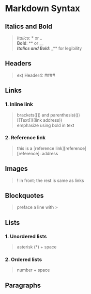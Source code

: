 # Markdown Syntax

## Italics and Bold<br> 
>_Italics_: * or _<br> 
>**Bold**: ** or __<br> 
>**_Italics and Bold_**: _** for legibility<br> 
## Headers<br>
>ex) Header4: ####<br>
## Links<br>
### 1. Inline link
>brackets([]) and parenthesis(())  
>[[Text]]((link address))  
>emphasize using bold in text  
### 2. Reference link<br>
>this is a [reference link][reference]<br>
>[reference]: address<br>
## Images<br> 
>! in front; the rest is same as links <br>
## Blockquotes<br>
>preface a line with ><br>
## Lists<br>
### 1. Unordered lists<br>
>asterisk (*) + space<br>
### 2. Ordered lists<br>
>number + space<br>
## Paragraphs<br>
